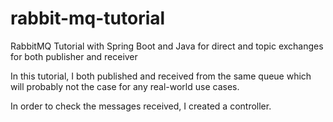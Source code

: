 # rabbit-mq-tutorial

RabbitMQ Tutorial with Spring Boot and Java for direct and topic exchanges for both publisher and receiver

In this tutorial, I both published and received from the same queue which will probably not the case for any real-world use cases.

In order to check the messages received, I created a controller.
